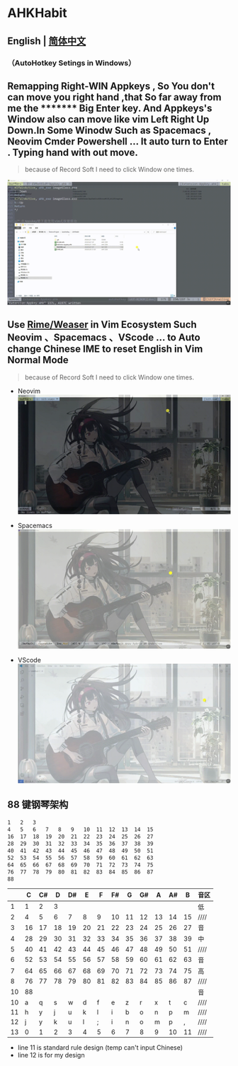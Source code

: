 
# AHKHabit
## English | [简体中文](https://github.com/WingDust/AHKHabit/README.zh_CN.md)

### （AutoHotkey Setings in Windows）



## Remapping Right-WIN  Appkeys , So You don't can move you right hand ,that So far away from me the ******* Big Enter key. And Appkeys's Window also can move like vim Left Right Up Down.In Some Winodw Such as Spacemacs , Neovim Cmder Powershell ... It auto turn to Enter . Typing hand with out move.
  > because of Record Soft I need to click Window one times.

![1](1.gif)


## Use [Rime/Weaser](https://github.com/rime/weasel) in Vim Ecosystem Such Neovim 、Spacemacs 、VScode ... to Auto change Chinese IME to reset English in Vim Normal Mode

  > because of Record Soft I need to click Window one times.


  - Neovim
    ![2](2.gif)

  - Spacemacs
    ![3](3.gif)

  - VScode
    ![4](4.gif)
    

## 88 键钢琴架构
    1   2   3
    4   5   6   7   8   9   10  11  12  13  14  15
    16  17  18  19  20  21  22  23  24  25  26  27
    28  29  30  31  32  33  34  35  36  37  38  39
    40  41  42  43  44  45  46  47  48  49  50  51
    52  53  54  55  56  57  58  59  60  61  62  63
    64  65  66  67  68  69  70  71  72  73  74  75
    76  77  78  79  80  81  82  83  84  85  86  87
    88
    
|     | C   | C#  | D   | D#  | E   | F   | F#  | G   | G#  | A   | A#  | B   | 音区   |
| --- | --- | --- | --- | --- | --- | --- | --- | --- | --- | --- | --- | --- | ---- |
| 1   | 1   | 2   | 3   |     |     |     |     |     |     |     |     |     | 低    |
| 2   | 4   | 5   | 6   | 7   | 8   | 9   | 10  | 11  | 12  | 13  | 14  | 15  | //// |
| 3   | 16  | 17  | 18  | 19  | 20  | 21  | 22  | 23  | 24  | 25  | 26  | 27  | 音    |
| 4   | 28  | 29  | 30  | 31  | 32  | 33  | 34  | 35  | 36  | 37  | 38  | 39  | 中    |
| 5   | 40  | 41  | 42  | 43  | 44  | 45  | 46  | 47  | 48  | 49  | 50  | 51  | //// |
| 6   | 52  | 53  | 54  | 55  | 56  | 57  | 58  | 59  | 60  | 61  | 62  | 63  | 音    |
| 7   | 64  | 65  | 66  | 67  | 68  | 69  | 70  | 71  | 72  | 73  | 74  | 75  | 高    |
| 8   | 76  | 77  | 78  | 79  | 80  | 81  | 82  | 83  | 84  | 85  | 86  | 87  | //// |
| 10  | 88  |     |     |     |     |     |     |     |     |     |     |     | 音    |
| 10  | a   | q   | s   | w   | d   | f   | e   | z   | r   | x   | t   | c   | //// |
| 11  | h   | y   | j   | u   | k   | l   | i   | b   | o   | n   | p   | m   | //// |
| 12  | j   | y   | k   | u   | l   | ;   | i   | n   | o   | m   | p   | ,   | //// |
| 13  | 0   | 1   | 2   | 3   | 4   | 5   | 6   | 7   | 8   | 9   | 10  | 11  | //// |

- line 11 is standard rule design (temp can't input Chinese)
- line 12 is for my design
